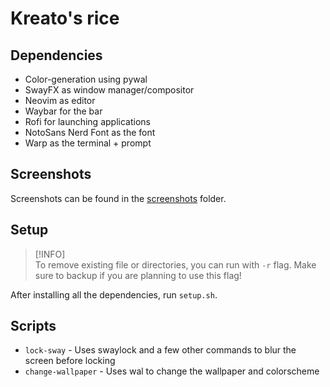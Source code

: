 # Kreato's rice

## Dependencies
* Color-generation using pywal
* SwayFX as window manager/compositor
* Neovim as editor
* Waybar for the bar
* Rofi for launching applications
* NotoSans Nerd Font as the font
* Warp as the terminal + prompt

## Screenshots
Screenshots can be found in the [screenshots](./screenshots) folder.

## Setup
> [!INFO]  
> To remove existing file or directories, you can run with `-r` flag. Make sure to backup if you are planning to use this flag!

After installing all the dependencies, run `setup.sh`.

## Scripts

* `lock-sway` - Uses swaylock and a few other commands to blur the screen before locking
* `change-wallpaper` - Uses wal to change the wallpaper and colorscheme

